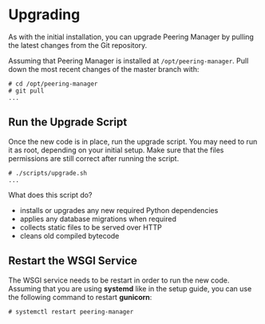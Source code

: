 # Upgrading

As with the initial installation, you can upgrade Peering Manager by pulling
the latest changes from the Git repository.

Assuming that Peering Manager is installed at `/opt/peering-manager`. Pull down
the most recent changes of the master branch with:
```no-highlight
# cd /opt/peering-manager
# git pull
...
```

## Run the Upgrade Script

Once the new code is in place, run the upgrade script. You may need to run it
as root, depending on your initial setup. Make sure that the files permissions
are still correct after running the script.
```no-highlight
# ./scripts/upgrade.sh
...
```

What does this script do?

  * installs or upgrades any new required Python dependencies
  * applies any database migrations when required
  * collects static files to be served over HTTP
  * cleans old compiled bytecode

## Restart the WSGI Service

The WSGI service needs to be restart in order to run the new code. Assuming
that you are using **systemd** like in the setup guide, you can use the
following command to restart **gunicorn**:
```no-highlight
# systemctl restart peering-manager
```
